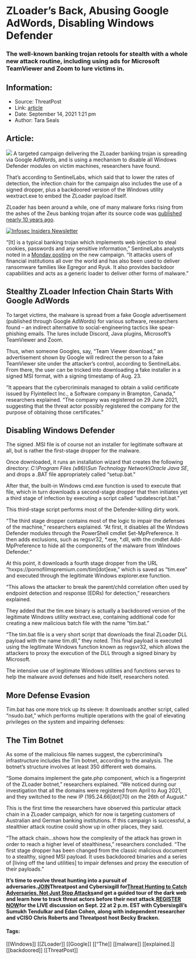 # ZLoader’s Back, Abusing Google AdWords, Disabling Windows Defender
### The well-known banking trojan retools for stealth with a whole new attack routine, including using ads for Microsoft TeamViewer and Zoom to lure victims in.

## Information:
+ Source: ThreatPost
+ Link: [article](https://kasperskycontenthub.com/threatpost-global/?p=169448)
+ Date: September 14, 2021  1:21 pm
+ Author: Tara Seals


## Article:
![](https://media.threatpost.com/wp-content/uploads/sites/103/2021/09/14124501/Letter-Z-e1631638050739.jpg)
A targeted campaign delivering the ZLoader banking trojan is spreading via Google AdWords, and is using a mechanism to disable all Windows Defender modules on victim machines, researchers have found.


That’s according to SentinelLabs, which said that to lower the rates of detection, the infection chain for the campaign also includes the use of a signed dropper, plus a backdoored version of the Windows utility wextract.exe to embed the ZLoader payload itself.


ZLoader has been around a while, one of many malware forks rising from the ashes of the Zeus banking trojan after its source code was [published nearly 10 years ago](https://threatpost.com/zeus-source-code-leaked-051011/75217/).


[![Infosec Insiders Newsletter](https://media.threatpost.com/wp-content/uploads/sites/103/2021/07/10165815/infosec_insiders_in_article_promo.png)](https://threatpost.com/infosec-insider-subscription-page/?utm_source=ART&utm_medium=ART&utm_campaign=InfosecInsiders_Newsletter_Promo/)


“[It] is a typical banking trojan which implements web injection to steal cookies, passwords and any sensitive information,” SentinelLabs analysts noted in a [Monday posting](https://www.sentinelone.com/labs/hide-and-seek-new-zloader-infection-chain-comes-with-improved-stealth-and-evasion-mechanisms/) on the new campaign. “It attacks users of financial institutions all over the world and has also been used to deliver ransomware families like Egregor and Ryuk. It also provides backdoor capabilities and acts as a generic loader to deliver other forms of malware.”


**Stealthy ZLoader Infection Chain Starts With Google AdWords**
---------------------------------------------------------------


To target victims, the malware is spread from a fake Google advertisement (published through Google AdWords) for various software, researchers found – an indirect alternative to social-engineering tactics like spear-phishing emails. The lures include Discord, Java plugins, Microsoft’s TeamViewer and Zoom.


Thus, when someone Googles, say, “Team Viewer download,” an advertisement shown by Google will redirect the person to a fake TeamViewer site under the attacker’s control, according to SentinelLabs. From there, the user can be tricked into downloading a fake installer in a signed MSI format, with a signing timestamp of Aug. 23.


“It appears that the cybercriminals managed to obtain a valid certificate issued by Flyintellect Inc., a Software company in Brampton, Canada,” researchers explained. “The company was registered on 29 June 2021, suggesting that the threat actor possibly registered the company for the purpose of obtaining those certificates.”


**Disabling Windows Defender**
------------------------------


The signed .MSI file is of course not an installer for legitimate software at all, but is rather the first-stage dropper for the malware.


Once downloaded, it runs an installation wizard that creates the following directory: *C:\Program Files (x86)\Sun Technology Network\Oracle Java SE*, and drops a .BAT file appropriately called “setup.bat.”


After that, the built-in Windows cmd.exe function is used to execute that file, which in turn downloads a second-stage dropper that then initiates yet a third stage of infection by executing a script called “updatescript.bat.”


This third-stage script performs most of the Defender-killing dirty work.


“The third stage dropper contains most of the logic to impair the defenses of the machine,” researchers explained. “At first, it disables all the Windows Defender modules through the PowerShell cmdlet Set-MpPreference. It then adds exclusions, such as regsvr32, *.exe, *.dll, with the cmdlet Add-MpPreference to hide all the components of the malware from Windows Defender.”


At this point, it downloads a fourth stage dropper from the URL “hxxps://pornofilmspremium.com/tim[dot]exe,” which is saved as “tim.exe” and executed through the legitimate Windows explorer.exe function.


“This allows the attacker to break the parent/child correlation often used by endpoint detection and response (EDRs) for detection,” researchers explained.


They added that the tim.exe binary is actually a backdoored version of the legitimate Windows utility wextract.exe, containing additional code for creating a new malicious batch file with the name “tim.bat.”


“The tim.bat file is a very short script that downloads the final ZLoader DLL payload with the name tim.dll,” they noted. This final payload is executed using the legitimate Windows function known as regsvr32, which allows the attackers to proxy the execution of the DLL through a signed binary by Microsoft.


The intensive use of legitimate Windows utilities and functions serves to help the malware avoid defenses and hide itself, researchers noted.


**More Defense Evasion**
------------------------


Tim.bat has one more trick up its sleeve: It downloads another script, called “nsudo.bat,” which performs multiple operations with the goal of elevating privileges on the system and impairing defenses:


**The Tim Botnet**
------------------


As some of the malicious file names suggest, the cybercriminal’s infrastructure includes the Tim botnet, according to the analysis. The botnet’s structure involves at least 350 different web domains.


“Some domains implement the gate.php component, which is a fingerprint of the ZLoader botnet,” researchers explained. “We noticed during our investigation that all the domains were registered from April to Aug 2021, and they switched to the new IP (195.24.66[dot]70) on the 26th of August.”


This is the first time the researchers have observed this particular attack chain in a ZLoader campaign, which for now is targeting customers of Australian and German banking institutions. If this campaign is successful, a stealthier attack routine could show up in other places, they said.


“The attack chain…shows how the complexity of the attack has grown in order to reach a higher level of stealthiness,” researchers concluded. “The first stage dropper has been changed from the classic malicious document to a stealthy, signed MSI payload. It uses backdoored binaries and a series of [living off the land utilities] to impair defenses and proxy the execution of their payloads.”


**It’s time to evolve threat hunting into a pursuit of adversaries.**[**JOIN**](https://threatpost.com/webinars/threat-hunting-catch-adversaries/?utm_source=ART&utm_medium=ART&utm_campaign=September_Cybersixgill_Webinar)**Threatpost and Cybersixgill for**[**Threat Hunting to Catch Adversaries, Not Just Stop Attacks**](https://threatpost.com/webinars/threat-hunting-catch-adversaries/?utm_source=ART&utm_medium=ART&utm_campaign=September_Cybersixgill_Webinar)**and get a guided tour of the dark web and learn how to track threat actors before their next attack.**[**REGISTER NOW**](https://threatpost.com/webinars/threat-hunting-catch-adversaries/?utm_source=ART&utm_medium=ART&utm_campaign=September_Cybersixgill_Webinar)**for the LIVE discussion on Sept. 22 at 2 p.m. EST with Cybersixgill’s Sumukh Tendulkar and Edan Cohen, along with independent researcher and vCISO Chris Roberts and Threatpost host Becky Bracken.**




#### Tags:
[[Windows]] [[ZLoader]] [[Google]] [[“The]] [[malware]] [[explained.]] [[backdoored]] [[ThreatPost]]
